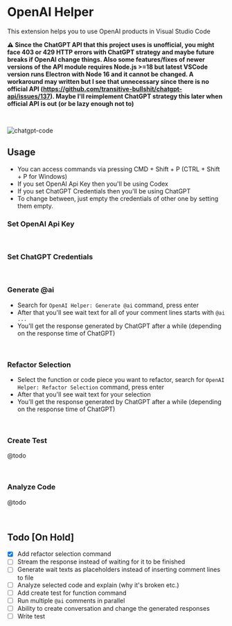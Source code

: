 # OpenAI Helper

This extension helps you to use OpenAI products in Visual Studio Code

**:warning: Since the ChatGPT API that this project uses is unofficial, you might face 403 or 429 HTTP errors with ChatGPT strategy and maybe future breaks if OpenAI change things. Also some features/fixes of newer versions of the API module requires Node.js >=18 but latest VSCode version runs Electron with Node 16 and it cannot be changed. A workaround may written but I see that unnecessary since there is no official API (https://github.com/transitive-bullshit/chatgpt-api/issues/137). Maybe I'll reimplement ChatGPT strategy this later when official API is out (or be lazy enough not to)**

<br>

![chatgpt-code](https://user-images.githubusercontent.com/51231605/207466689-8535f7a9-3ff0-463f-855b-a2776175965a.gif)

## Usage
 - You can access commands via pressing CMD + Shift + P (CTRL + Shift + P for Windows)
 - If you set OpenAI Api Key then you'll be using Codex
 - If you set ChatGPT Credentials then you'll be using ChatGPT
 - To change between, just empty the credentials of other one by setting them empty.

### Set OpenAI Api Key
<br>

### Set ChatGPT Credentials
<br>

### Generate @ai
- Search for `OpenAI Helper: Generate @ai` command, press enter
- After that you'll see wait text for all of your comment lines starts with `@ai ...`
- You'll get the response generated by ChatGPT after a while (depending on the response time of ChatGPT)

<br>

### Refactor Selection
- Select the function or code piece you want to refactor, search for `OpenAI Helper: Refactor Selection` command, press enter
- After that you'll see wait text for your selection
- You'll get the response generated by ChatGPT after a while (depending on the response time of ChatGPT)

<br>

### Create Test
@todo

<br>

### Analyze Code
@todo

<br>

## Todo [On Hold]

- [x] Add refactor selection command
- [ ] Stream the response instead of waiting for it to be finished
- [ ] Generate wait texts as placeholders instead of inserting comment lines to file
- [ ] Analyze selected code and explain (why it's broken etc.)
- [ ] Add create test for function command
- [ ] Run multiple `@ai` comments in parallel
- [ ] Ability to create conversation and change the generated responses
- [ ] Write test
